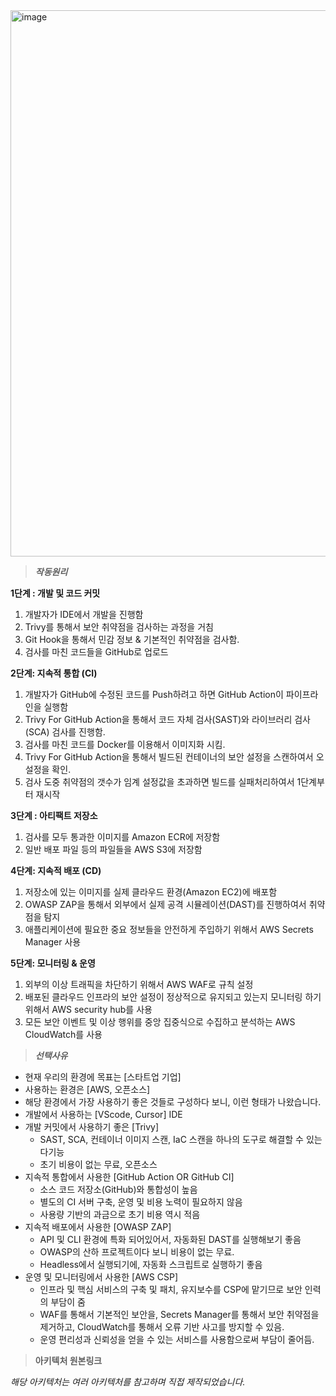 
<img width="1927" height="874" alt="image" src="https://github.com/user-attachments/assets/d8a36552-a2bf-404a-a422-9d6e19c54b9e" />

> ***작동원리***


**1단계 : 개발 및 코드 커밋**

1. 개발자가 IDE에서 개발을 진행함
2. Trivy를 통해서 보안 취약점을 검사하는 과정을 거침
3. Git Hook을 통해서 민감 정보 & 기본적인 취약점을 검사함.
4. 검사를 마친 코드들을 GitHub로 업로드

**2단계: 지속적 통합 (CI)**

1. 개발자가 GitHub에 수정된 코드를 Push하려고 하면 GitHub Action이 파이프라인을 실행함
2. Trivy For GitHub Action을 통해서 코드 자체 검사(SAST)와 라이브러리 검사(SCA) 검사를 진행함.
3. 검사를 마친 코드를 Docker를 이용해서 이미지화 시킴.
4. Trivy For GitHub Action을 통해서 빌드된 컨테이너의 보안 설정을 스캔하여서 오설정을 확인.
5. 검사 도중 취약점의 갯수가 임계 설정값을 초과하면 빌드를 실패처리하여서 1단계부터 재시작

**3단계 : 아티팩트 저장소**

1. 검사를 모두 통과한 이미지를 Amazon ECR에 저장함
2. 일반 배포 파일 등의 파일들을 AWS S3에 저장함

**4단계: 지속적 배포 (CD)**

1. 저장소에 있는 이미지를 실제 클라우드 환경(Amazon EC2)에 배포함
2. OWASP ZAP을 통해서 외부에서 실제 공격 시뮬레이션(DAST)를 진행하여서 취약점을 탐지
3. 애플리케이션에 필요한 중요 정보들을 안전하게 주입하기 위해서 AWS Secrets Manager 사용

**5단계: 모니터링 & 운영**

1. 외부의 이상 트래픽을 차단하기 위해서 AWS WAF로 규칙 설정
2. 배포된 클라우드 인프라의 보안 설정이 정상적으로 유지되고 있는지 모니터링 하기 위해서
AWS security hub를 사용
3. 모든 보안 이벤트 및 이상 행위를 중앙 집중식으로 수집하고 분석하는 AWS CloudWatch를 사용

> ***선택사유***

- 현재 우리의 환경에 목표는 [스타트업 기업]
- 사용하는 환경은 [AWS, 오픈소스]
- 해당 환경에서 가장 사용하기 좋은 것들로 구성하다 보니, 이런 형태가 나왔습니다.
- 개발에서 사용하는 [VScode, Cursor] IDE
- 개발 커밋에서 사용하기 좋은 [Trivy]
    - SAST, SCA, 컨테이너 이미지 스캔, IaC 스캔을 하나의 도구로 해결할 수 있는 다기능
    - 초기 비용이 없는 무료, 오픈소스
- 지속적 통합에서 사용한 [GitHub Action OR GitHub CI]
    - 소스 코드 저장소(GitHub)와 통합성이 높음
    - 별도의 CI 서버 구축, 운영 및 비용 노력이 필요하지 않음
    - 사용량 기반의 과금으로 초기 비용 역시 적음
- 지속적 배포에서 사용한 [OWASP ZAP]
    - API 및 CLI 환경에 특화 되어있어서, 자동화된 DAST를 실행해보기 좋음
    - OWASP의 산하 프로젝트이다 보니 비용이 없는 무료.
    - Headless에서 실행되기에, 자동화 스크립트로 실행하기 좋음
- 운영 및 모니터링에서 사용한 [AWS CSP]
    - 인프라 및 핵심 서비스의 구축 및 패치, 유지보수를 CSP에 맡기므로 보안 인력의 부담이 줌
    - WAF를 통해서 기본적인 보안을, Secrets Manager를 통해서 보안 취약점을 제거하고,
    CloudWatch를 통해서 오류 기반 사고를 방지할 수 있음.
    - 운영 편리성과 신뢰성을 얻을 수 있는 서비스를 사용함으로써 부담이 줄어듬.

>**아키텍처 원본링크**

*해당 아키텍처는 여러 아키텍처를 참고하며 직접 제작되었습니다.*
